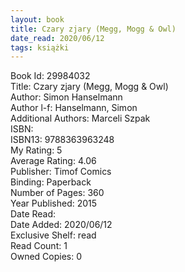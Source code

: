 ```yaml
---
layout: book
title: Czary zjary (Megg, Mogg & Owl)
date_read: 2020/06/12
tags: książki
---
```


Book Id: 29984032<br />
Title: Czary zjary (Megg, Mogg & Owl)<br />
Author: Simon Hanselmann<br />
Author l-f: Hanselmann, Simon<br />
Additional Authors: Marceli Szpak<br />
ISBN: <br />
ISBN13: 9788363963248<br />
My Rating: 5<br />
Average Rating: 4.06<br />
Publisher: Timof Comics<br />
Binding: Paperback<br />
Number of Pages: 360<br />
Year Published: 2015<br />
Date Read: <br />
Date Added: 2020/06/12<br />
Exclusive Shelf: read<br />
Read Count: 1<br />
Owned Copies: 0<br />


